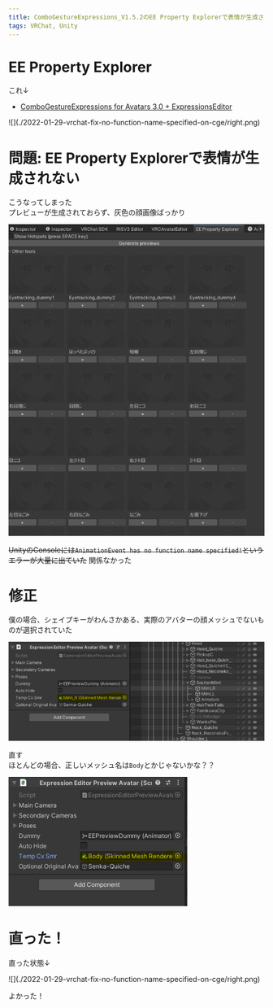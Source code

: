 ```yaml
---
title: ComboGestureExpressions_V1.5.2のEE Property Explorerで表情が生成されない
tags: VRChat, Unity
---
```


# EE Property Explorer

これ↓

- [ComboGestureExpressions for Avatars 3.0 + ExpressionsEditor](https://booth.pm/ja/items/2219616)

<div class="wrap-fluid-small">
![](./2022-01-29-vrchat-fix-no-function-name-specified-on-cge/right.png)
</div>

# 問題: EE Property Explorerで表情が生成されない

こうなってしまった  
プレビューが生成されておらず、灰色の顔画像ばっかり

![](./2022-01-29-vrchat-fix-no-function-name-specified-on-cge/left.png)

~~UnityのConsoleには`AnimationEvent has no function name specified!`というエラーが大量に出ていた~~
関係なかった

# 修正

僕の場合、シェイプキーがわんさかある、実際のアバターの顔メッシュでないものが選択されていた

![](./2022-01-29-vrchat-fix-no-function-name-specified-on-cge/left-point.png)

直す  
ほとんどの場合、正しいメッシュ名は`Body`とかじゃないかな？？

![](./2022-01-29-vrchat-fix-no-function-name-specified-on-cge/fix.png)

# 直った！

直った状態↓

<div class="wrap-fluid-small">
![](./2022-01-29-vrchat-fix-no-function-name-specified-on-cge/right.png)
</div>

よかった！
